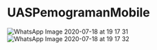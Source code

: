 # UASPemogramanMobile
![WhatsApp Image 2020-07-18 at 19 17 31](https://user-images.githubusercontent.com/37836337/87852361-7449ed00-c92b-11ea-9c5e-af2bb11dd80c.jpeg)
![WhatsApp Image 2020-07-18 at 19 17 32](https://user-images.githubusercontent.com/37836337/87852362-77dd7400-c92b-11ea-818a-88cff7aec2f9.jpeg)
